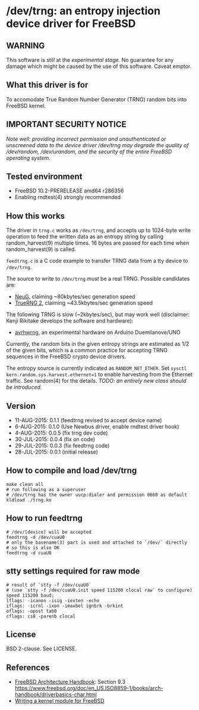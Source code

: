 # /dev/trng: an entropy injection device driver for FreeBSD

## WARNING

This software is still at the *experimental stage*. No guarantee for any damage
which might be caused by the use of this software. Caveat emptor.

## What this driver is for

To accomodate True Random Number Generator (TRNG) random bits into FreeBSD
kernel.

## IMPORTANT SECURITY NOTICE

*Note well: providing incorrect permission and unauthenticated or unscreened
data to the device driver /dev/trng may degrade the quality of /dev/random,
/dev/urandom, and the security of the entire FreeBSD operating system.*

## Tested environment

* FreeBSD 10.2-PRERELEASE amd64 r286356
* Enabling rndtest(4) strongly recommended

## How this works

The driver in `trng.c` works as `/dev/trng`, and accepts up to 1024-byte write
operation to feed the written data as an entropy string by calling
random\_harvest(9) multiple times. 16 bytes are passed for each time when
random\_harvest(9) is called. 

`feedtrng.c` is a C code example to transfer TRNG data from a tty device to
`/dev/trng`.

The source to write to `/dev/trng` *must* be a real TRNG. Possible candidates are:

* [NeuG](http://www.gniibe.org/memo/development/gnuk/rng/neug.html), claiming ~80kbytes/sec generation speed
* [TrueRNG 2](https://www.tindie.com/products/ubldit/truerng-hardware-random-number-generator/), claiming ~43.5kbytes/sec generation speed

The following TRNG is slow (~2kbytes/sec), but may work well (disclaimer: Kenji
Rikitake develops the software and hardware):

* [avrhwrng](https://github.com/jj1bdx/avrhwrng/), an experimental hardware on Arduino Duemilanove/UNO

Currently, the random bits in the given entropy strings are estimated as 1/2 of
the given bits, which is a common practice for accepting TRNG sequences in the
FreeBSD crypto device drivers.

The entropy source is currently indicated as `RANDOM_NET_ETHER`. Set `sysctl
kern.random.sys.harvest.ethernet=1` to enable harvesting from the Ethernet
traffic. See random(4) for the details. *TODO: an entirely new class should be
introduced.*

## Version

* 11-AUG-2015: 0.1.1 (feedtrng revised to accept device name)
* 6-AUG-2015: 0.1.0 (Use Newbus driver, enable rndtest driver hook)
* 4-AUG-2015: 0.0.5 (fix trng dev code)
* 30-JUL-2015: 0.0.4 (fix on code)
* 29-JUL-2015: 0.0.3 (fix feedtrng code)
* 28-JUL-2015: 0.0.1 (initial release)

## How to compile and load /dev/trng

    make clean all
    # run following as a superuser
    # /dev/trng has the owner uucp:dialer and permission 0660 as default
    kldload ./trng.ko

## How to run feedtrng

    # /dev/[device] will be accepted
    feedtrng -d /dev/cuaU0
    # only the basename(3) part is used and attached to `/dev/` directly
    # so this is also OK
    feedtrng -d cuaU0

## stty settings required for raw mode

    # result of `stty -f /dev/cuaU0`
    # (use `stty -f /dev/cuaU0.init speed 115200 clocal raw` to configure)
    speed 115200 baud;
    lflags: -icanon -isig -iexten -echo
    iflags: -icrnl -ixon -imaxbel ignbrk -brkint
    oflags: -opost tab0
    cflags: cs8 -parenb clocal

## License

BSD 2-clause. See LICENSE.

## References

* [FreeBSD Architecture Handbook](https://www.freebsd.org/doc/en_US.ISO8859-1/books/arch-handbook/index.html): Section 9.3 <https://www.freebsd.org/doc/en_US.ISO8859-1/books/arch-handbook/driverbasics-char.html>
* [Writing a kernel module for FreeBSD](http://www.freesoftwaremagazine.com/articles/writing_a_kernel_module_for_freebsd)
